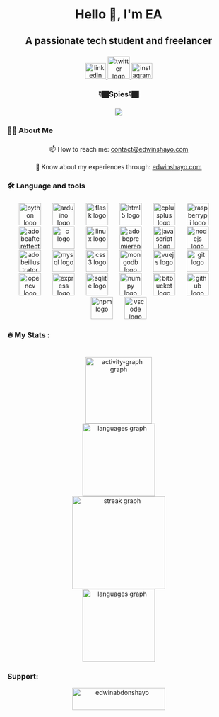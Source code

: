 <h1 align="center">Hello 👋, I'm EA</h1>

###

<h2 align="center">A passionate tech student and freelancer</h2>

###

<div align="center">
  <a href="https://www.linkedin.com/in/edwinabdonshayo" target="_blank" rel="noopener noreferrer">
    <img src="https://raw.githubusercontent.com/maurodesouza/profile-readme-generator/master/src/assets/icons/social/linkedin/default.svg" width="47" height="35" alt="linkedin logo"  />
  </a>
  <a href="https://www.x.com/edwinabdonshayo" target="_blank" rel="noopener noreferrer">
    <img src="https://img.icons8.com/fluency/100/twitterx--v1.png" width="50" alt="twitter logo"  />
  </a>
  <a href="https://www.instagram.com/edwinabdonshayo" target="_blank" rel="noopener noreferrer">
    <img src="https://raw.githubusercontent.com/maurodesouza/profile-readme-generator/master/src/assets/icons/social/instagram/default.svg" width="47" height="35" alt="instagram logo"  />
  </a>
</div>

###

<h3 align="center">👇🏾Spies👇🏾</h3>

###

<div align="center">
  <img src="https://profile-counter.glitch.me/edwinabdonshayo/count.svg?"  />
</div>

###

<h3 align="left">👩‍💻  About Me</h3>

###

<p align="center">📫 How to reach me: <a href="mailto:"contact@edwinshayo.com">contact@edwinshayo.com<a><br><br>📄 Know about my experiences through: <a href="https://edwinshayo.com" target="_blank" rel="noopener noreferrer">edwinshayo.com<a></p>

###

<h3 align="left">🛠 Language and tools</h3>

###

<div align="center">
  <img src="https://cdn.simpleicons.org/python/3776AB" height="50" alt="python logo"  />
  <img width="18" />
  <img src="https://cdn.simpleicons.org/arduino/00979D" height="50" alt="arduino logo"  />
  <img width="18" />
  <img src="https://skillicons.dev/icons?i=flask" height="50" alt="flask logo"  />
  <img width="18" />
  <img src="https://cdn.jsdelivr.net/gh/devicons/devicon/icons/html5/html5-original.svg" height="50" alt="html5 logo"  />
  <img width="18" />
  <img src="https://cdn.jsdelivr.net/gh/devicons/devicon/icons/cplusplus/cplusplus-original.svg" height="50" alt="cplusplus logo"  />
  <img width="18" />
  <img src="https://cdn.jsdelivr.net/gh/devicons/devicon/icons/raspberrypi/raspberrypi-original.svg" height="50" alt="raspberrypi logo"  />
  <img width="18" />
  <img src="https://skillicons.dev/icons?i=ae" height="50" alt="adobeaftereffects logo"  />
  <img width="18" />
  <img src="https://cdn.jsdelivr.net/gh/devicons/devicon/icons/c/c-original.svg" height="50" alt="c logo"  />
  <img width="18" />
  <img src="https://cdn.jsdelivr.net/gh/devicons/devicon/icons/linux/linux-original.svg" height="50" alt="linux logo"  />
  <img width="18" />
  <img src="https://skillicons.dev/icons?i=pr" height="50" alt="adobepremierepro logo"  />
  <img width="18" />
  <img src="https://skillicons.dev/icons?i=js" height="50" alt="javascript logo"  />
  <img width="18" />
  <img src="https://skillicons.dev/icons?i=nodejs" height="50" alt="nodejs logo"  />
  <img width="18" />
  <img src="https://skillicons.dev/icons?i=ai" height="50" alt="adobeillustrator logo"  />
  <img width="18" />
  <img src="https://skillicons.dev/icons?i=mysql" height="50" alt="mysql logo"  />
  <img width="18" />
  <img src="https://cdn.jsdelivr.net/gh/devicons/devicon/icons/css3/css3-original.svg" height="50" alt="css3 logo"  />
  <img width="18" />
  <img src="https://cdn.jsdelivr.net/gh/devicons/devicon/icons/mongodb/mongodb-original.svg" height="50" alt="mongodb logo"  />
  <img width="18" />
  <img src="https://cdn.jsdelivr.net/gh/devicons/devicon/icons/vuejs/vuejs-original.svg" height="50" alt="vuejs logo"  />
  <img width="18" />
  <img src="https://cdn.jsdelivr.net/gh/devicons/devicon/icons/git/git-original.svg" height="50" alt="git logo"  />
  <img width="18" />
  <img src="https://cdn.jsdelivr.net/gh/devicons/devicon/icons/opencv/opencv-original.svg" height="50" alt="opencv logo"  />
  <img width="18" />
  <img src="https://skillicons.dev/icons?i=express" height="50" alt="express logo"  />
  <img width="18" />
  <img src="https://cdn.jsdelivr.net/gh/devicons/devicon/icons/sqlite/sqlite-original.svg" height="50" alt="sqlite logo"  />
  <img width="18" />
  <img src="https://cdn.jsdelivr.net/gh/devicons/devicon/icons/numpy/numpy-original.svg" height="50" alt="numpy logo"  />
  <img width="18" />
  <img src="https://cdn.simpleicons.org/bitbucket/0052CC" height="50" alt="bitbucket logo"  />
  <img width="18" />
  <img src="https://skillicons.dev/icons?i=github" height="50" alt="github logo"  />
  <img width="18" />
  <img src="https://cdn.simpleicons.org/npm/CB3837" height="50" alt="npm logo"  />
  <img width="18" />
  <img src="https://skillicons.dev/icons?i=vscode" height="50" alt="vscode logo"  />
</div>

###

<h3 align="left">🔥   My Stats :</h3>

###

<br clear="both">

<div align="center">
  <img src="https://github-readme-activity-graph.vercel.app/graph?username=edwinabdonshayo&theme=high-contrast&area=true&hide_border=true" height="150" alt="activity-graph graph" /> <br>
  <img src="https://github-readme-stats.vercel.app/api/top-langs?username=edwinabdonshayo&locale=en&hide_title=true&layout=compact&card_width=320&langs_count=5&theme=highcontrast&hide_border=true&order=-2" height="164" alt="languages graph" /> <br> 
  <img src="https://streak-stats.demolab.com?user=edwinabdonshayo&locale=en&mode=weekly&theme=highcontrast&hide_border=true&border_radius=5&order=3" height="210" alt="streak graph"  />
</div>
<div align="center">
  <img src="https://github-readme-stats.vercel.app/api/top-langs?username=edwinabdonshayo&locale=en&hide_title=true&layout=compact&card_width=320&langs_count=5&theme=highcontrast&hide_border=true&order=3" height="164" alt="languages graph"  />
</div>

###

###

<h3 align="left">Support:</h3>
<p align="center"><a href="https://www.buymeacoffee.com/edwinabdonshayo" target="_blank" rel="noopener noreferrer"> <img align="center" src="https://cdn.buymeacoffee.com/buttons/v2/default-yellow.png" height="50" width="210" alt="edwinabdonshayo" /></a></p><br><br>

###
